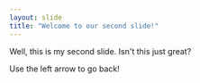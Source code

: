 ```yaml
---
layout: slide
title: "Welcome to our second slide!"
---
```

Well, this is my second slide. Isn't this just great?

Use the left arrow to go back!
